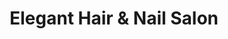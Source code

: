 ---
title: "Elegant Hair & Nail Salon"
url: /san-carlos/elegant-hair-und-nail-salon/
shop: Kosmetik
---